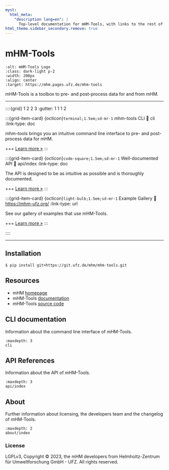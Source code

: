 ```yaml
---
myst:
  html_meta:
    "description lang=en": |
      Top-level documentation for mHM-Tools, with links to the rest of the site..
html_theme.sidebar_secondary.remove: true
---
```


# mHM-Tools

```{image} _static/logo.png
:alt: mHM-Tools Logo
:class: dark-light p-2
:width: 200px
:align: center
:target: https://mhm.pages.ufz.de/mhm-tools
```

mHM-Tools is a toolbox to pre- and post-process data for and from mHM.

---

::::{grid} 1 2 2 3
:gutter: 1 1 1 2

:::{grid-item-card} {octicon}`terminal;1.5em;sd-mr-1` mhm-tools CLI
:link: cli
:link-type: doc

mhm-tools brings you an intuitive command line interface to pre- and post-process data for mHM.

+++
[Learn more »](cli)
:::

:::{grid-item-card} {octicon}`code-square;1.5em;sd-mr-1` Well-documented API
:link: api/index
:link-type: doc

The API is designed to be as intuitive as possible and is thoroughly documented.

+++
[Learn more »](api/index)
:::

:::{grid-item-card} {octicon}`light-bulb;1.5em;sd-mr-1` Example Gallery
:link: https://mhm-ufz.org/
:link-type: url

See our gallery of examples that use mHM-Tools.

+++
[Learn more »](https://mhm-ufz.org/)
:::

::::

---

## Installation

```shell
$ pip install git+https://git.ufz.de/mhm/mhm-tools.git
```

## Resources

* mHM [homepage](https://mhm-ufz.org)
* mHM-Tools [documentation](https://mhm.pages.ufz.de/mhm-tools)
* mHM-Tools [source code](https://git.ufz.de/mhm/mhm-tools)

## CLI documentation

Information about the command line interface of mHM-Tools.

```{toctree}
:maxdepth: 3
cli
```

## API References

Information about the API of mHM-Tools.

```{toctree}
:maxdepth: 3
api/index
```

## About

Further information about licensing, the developers team and the changelog of mHM-Tools.

```{toctree}
:maxdepth: 2
about/index
```

### License

LGPLv3, Copyright © 2023, the mHM developers from Helmholtz-Zentrum für Umweltforschung GmbH - UFZ. All rights reserved.
